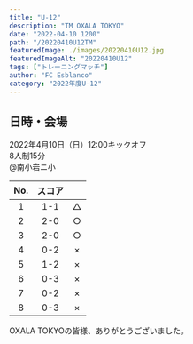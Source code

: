 ```yaml
---
title: "U-12"
description: "TM OXALA TOKYO"
date: "2022-04-10 1200"
path: "/20220410U12TM"
featuredImage: ./images/20220410U12.jpg
featuredImageAlt: "20220410U12"
tags: ["トレーニングマッチ"]
author: "FC Esblanco"
category: "2022年度U-12"
---
```


## 日時・会場

2022年4月10日（日）12:00キックオフ  
8人制15分  
@南小岩ニ小

| No.| スコア |   |
|:--:|:------:|:-:|
| 1  | 1-1 | △ |
| 2  | 2-0 | ○ |
| 3  | 2-0 | ○ |
| 4  | 0-2 | × |
| 5  | 1-2 | × |
| 6  | 0-3 | × |
| 7  | 0-2 | × |
| 8  | 0-3 | × |

OXALA TOKYOの皆様、ありがとうございました。